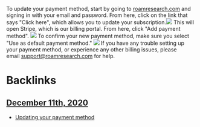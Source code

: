 To update your payment method, start by going to [roamresearch.com](https://roamresearch.com/) and signing in with your email and password.
From here, click on the link that says "Click here", which allows you to update your subscription.![](https://s3.amazonaws.com/cdn.freshdesk.com/data/helpdesk/attachments/production/64002741021/original/81-hRpRure4kwV6UgXOOnm-6eX3evGFITg.png?1600531959)
This will open Stripe, which is our billing portal.
From here, click "Add payment method".
![](https://s3.amazonaws.com/cdn.freshdesk.com/data/helpdesk/attachments/production/64002741011/original/ok1cwskE2nUiIvtFfptfQef0gcGAnnt2lQ.png?1600531879)
To confirm your new payment method, make sure you select "Use as default payment method."
![](https://s3.amazonaws.com/cdn.freshdesk.com/data/helpdesk/attachments/production/64002741085/original/X7nZ1xNR0pAZOY37v4g_SYecTmkZMk1eKw.png?1600532367)
If you have any trouble setting up your payment method, or experience any other billing issues, please email [support@roamresearch.com](mailto:support@roamresearch.com) for help.

# Backlinks
## [December 11th, 2020](<December 11th, 2020.md>)
- [Updating your payment method](<Updating your payment method.md>)

